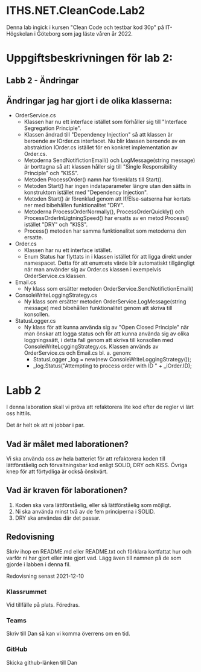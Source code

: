 # ITHS.NET.CleanCode.Lab2

Denna lab ingick i kursen "Clean Code och testbar kod  30p" på IT-Högskolan i Göteborg som jag läste våren år 2022.

# Uppgiftsbeskrivningen för lab 2:

## Labb 2 - Ändringar
## Ändringar jag har gjort i de olika klasserna:

- OrderService.cs
   - Klassen har nu ett interface istället som förhåller sig till "Interface Segregation Principle".
   - Klassen ändrad till "Dependency Injection" så att klassen är beroende av IOrder.cs interfacet. Nu blir klassen beroende av en abstraktion IOrder.cs istället för en konkret implementation av Order.cs.
   - Metoderna SendNotifictionEmail() och LogMessage(string message) är borttagna så att klassen håller sig till "Single Responsibility Principle" och "KISS".
   - Metoden ProcessOrder() namn har förenklats till Start().
   - Metoden Start() har ingen indataparameter längre utan den sätts in konstruktorn istället med "Dependency Injection".
   - Metoden Start() är förenklad genom att If/Else-satserna har kortats ner med bibehållen funktionalitet "DRY".
   - Metoderna ProcessOrderNormally(), ProcessOrderQuickly() och ProcessOrderInLigtningSpeed() har ersatts av en metod Process() istället "DRY" och "KISS".
   - Process() metoden har samma funktionalitet som metoderna den ersatte.
- Order.cs
   -  Klassen har nu ett interface istället.
   -  Enum Status har flyttats in i klassen istället för att ligga direkt under namespacet. Detta för att enum:ets värde blir automatiskt tillgängligt när man använder sig av Order.cs klassen i exempelvis OrderService.cs klassen.
- Email.cs
   - Ny klass som ersätter metoden OrderService.SendNotifictionEmail()
- ConsoleWriteLoggingStrategy.cs
   - Ny klass som ersätter metoden OrderService.LogMessage(string message) med bibehållen funktionalitet genom att skriva till konsollen.
- StatusLogger.cs
   - Ny klass för att kunna använda sig av "Open Closed Principle" när man önskar att logga status och för att kunna använda sig av olika loggningssätt, i detta fall genom att skriva till konsollen med ConsoleWriteLoggingStrategy.cs. Klassen används av OrderService.cs och Email.cs bl. a. genom: 
      - StatusLogger _log = new(new ConsoleWriteLoggingStrategy());
      - _log.Status("Attempting to process order with ID " + _iOrder.ID);

# Labb 2

I denna laboration skall vi pröva att refaktorera lite kod efter de regler vi lärt oss hittils. 

Det är helt ok att ni jobbar i par.

## Vad är målet med laborationen?

Vi ska använda oss av hela batteriet för att refaktorera koden till lättförståelig och förvaltningsbar kod enligt
SOLID, DRY och KISS. Övriga knep för att förtydliga är också önskvärt.

## Vad är kraven för laborationen?

1. Koden ska vara lättförståelig, eller så lättförståelig som möjligt.
2. Ni ska använda minst två av de fem principerna i SOLID.
3. DRY ska användas där det passar.

## Redovisning

Skriv ihop en README.md eller README.txt och förklara kortfattat hur och varför ni har gjort eller inte gjort vad. 
Lägg även till namnen på de som gjorde i labben i denna fil.

Redovisning senast 2021-12-10

### Klassrummet
Vid tillfälle på plats. Föredras.

### Teams
Skriv till Dan så kan vi komma överrens om en tid.

### GitHub
Skicka github-länken till Dan
